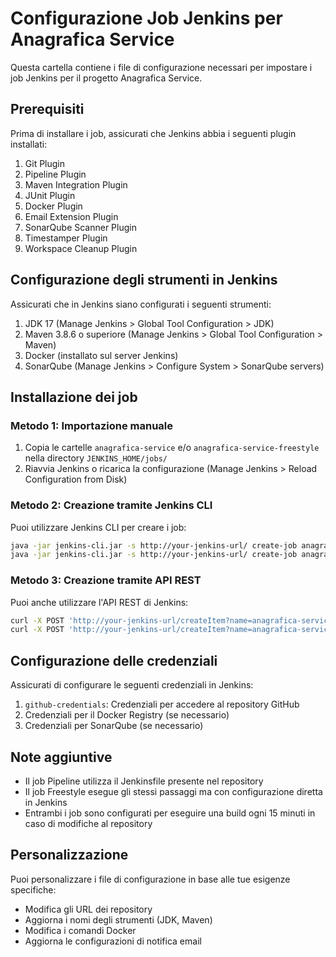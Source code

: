 # Configurazione Job Jenkins per Anagrafica Service

Questa cartella contiene i file di configurazione necessari per impostare i job Jenkins per il progetto Anagrafica Service.

## Prerequisiti

Prima di installare i job, assicurati che Jenkins abbia i seguenti plugin installati:

1. Git Plugin
2. Pipeline Plugin
3. Maven Integration Plugin
4. JUnit Plugin
5. Docker Plugin
6. Email Extension Plugin
7. SonarQube Scanner Plugin
8. Timestamper Plugin
9. Workspace Cleanup Plugin

## Configurazione degli strumenti in Jenkins

Assicurati che in Jenkins siano configurati i seguenti strumenti:

1. JDK 17 (Manage Jenkins > Global Tool Configuration > JDK)
2. Maven 3.8.6 o superiore (Manage Jenkins > Global Tool Configuration > Maven)
3. Docker (installato sul server Jenkins)
4. SonarQube (Manage Jenkins > Configure System > SonarQube servers)

## Installazione dei job

### Metodo 1: Importazione manuale

1. Copia le cartelle `anagrafica-service` e/o `anagrafica-service-freestyle` nella directory `JENKINS_HOME/jobs/`
2. Riavvia Jenkins o ricarica la configurazione (Manage Jenkins > Reload Configuration from Disk)

### Metodo 2: Creazione tramite Jenkins CLI

Puoi utilizzare Jenkins CLI per creare i job:

```bash
java -jar jenkins-cli.jar -s http://your-jenkins-url/ create-job anagrafica-service < anagrafica-service/config.xml
java -jar jenkins-cli.jar -s http://your-jenkins-url/ create-job anagrafica-service-freestyle < anagrafica-service-freestyle/config.xml
```

### Metodo 3: Creazione tramite API REST

Puoi anche utilizzare l'API REST di Jenkins:

```bash
curl -X POST 'http://your-jenkins-url/createItem?name=anagrafica-service' --data-binary @anagrafica-service/config.xml -H "Content-Type:text/xml"
curl -X POST 'http://your-jenkins-url/createItem?name=anagrafica-service-freestyle' --data-binary @anagrafica-service-freestyle/config.xml -H "Content-Type:text/xml"
```

## Configurazione delle credenziali

Assicurati di configurare le seguenti credenziali in Jenkins:

1. `github-credentials`: Credenziali per accedere al repository GitHub
2. Credenziali per il Docker Registry (se necessario)
3. Credenziali per SonarQube (se necessario)

## Note aggiuntive

- Il job Pipeline utilizza il Jenkinsfile presente nel repository
- Il job Freestyle esegue gli stessi passaggi ma con configurazione diretta in Jenkins
- Entrambi i job sono configurati per eseguire una build ogni 15 minuti in caso di modifiche al repository

## Personalizzazione

Puoi personalizzare i file di configurazione in base alle tue esigenze specifiche:

- Modifica gli URL dei repository
- Aggiorna i nomi degli strumenti (JDK, Maven)
- Modifica i comandi Docker
- Aggiorna le configurazioni di notifica email